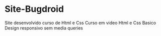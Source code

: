 # Site-Bugdroid
Site desenvolvido curso de Html e Css Curso em video 
Html e Css Basico
Design responsivo sem media queries
